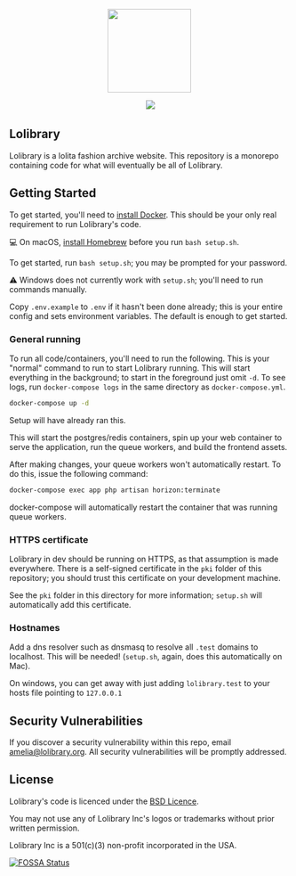 <p align="center"><img height="150" src="/.github/banner.png"></p>
<p align="center">
  <a href="https://patreon.com/lolibrary" title="Support us on Patreon"><img src="/.github/patreon-donate-orange.svg" alt=""></a>
  <a href="https://semaphoreci.com/ameliaikeda/lolibrary" title="Build Status"><img src="https://semaphoreci.com/api/v1/ameliaikeda/lolibrary/branches/master/badge.svg" alt=""></a>
<a href="https://app.fossa.io/projects/git%2Bgithub.com%2Flolibrary%2Flolibrary?ref=badge_shield" alt="FOSSA Status"><img src="https://app.fossa.io/api/projects/git%2Bgithub.com%2Flolibrary%2Flolibrary.svg?type=shield"/></a>
  <a href="https://codeclimate.com/github/lolibrary/lolibrary/maintainability" title="Project Maintainability Score on Code Climate"><img src="https://api.codeclimate.com/v1/badges/4d4b0fa8d8f9d80a00a9/maintainability" alt=""></a>
</p>

## Lolibrary

Lolibrary is a lolita fashion archive website. This repository is a monorepo containing code for what will eventually be all of Lolibrary.


## Getting Started

To get started, you'll need to [install Docker](https://www.docker.com/community-edition). This should be your only real requirement to run Lolibrary's code.

💻 On macOS, [install Homebrew](https://brew.sh) before you run `bash setup.sh`.

To get started, run `bash setup.sh`; you may be prompted for your password.

⚠️ Windows does not currently work with `setup.sh`; you'll need to run commands manually.

Copy `.env.example` to `.env` if it hasn't been done already; this is your entire config and sets environment variables. The default is enough to get started.

### General running

To run all code/containers, you'll need to run the following. This is your "normal" command to run to start Lolibrary running. This will start everything in the background; to start in the foreground just omit `-d`. To see logs, run `docker-compose logs` in the same directory as `docker-compose.yml`.

```sh
docker-compose up -d
```

Setup will have already ran this.

This will start the postgres/redis containers, spin up your web container to serve the application, run the queue workers, and build the frontend assets.

After making changes, your queue workers won't automatically restart. To do this, issue the following command:

```sh
docker-compose exec app php artisan horizon:terminate
```

docker-compose will automatically restart the container that was running queue workers.

### HTTPS certificate

Lolibrary in dev should be running on HTTPS, as that assumption is made everywhere. There is a self-signed certificate in the `pki` folder of this repository; you should trust this certificate on your development machine.

See the `pki` folder in this directory for more information; `setup.sh` will automatically add this certificate.

### Hostnames

Add a dns resolver such as dnsmasq to resolve all `.test` domains to localhost. This will be needed! (`setup.sh`, again, does this automatically on Mac).

On windows, you can get away with just adding `lolibrary.test` to your hosts file pointing to `127.0.0.1`

## Security Vulnerabilities

If you discover a security vulnerability within this repo, email [amelia@lolibrary.org](mailto:amelia@lolibrary.org). All security vulnerabilities will be promptly addressed.

## License

Lolibrary's code is licenced under the [BSD Licence](https://opensource.org/licenses/BSD-3-Clause).

You may not use any of Lolibrary Inc's logos or trademarks without prior written permission.

Lolibrary Inc is a 501(c)(3) non-profit incorporated in the USA.


[![FOSSA Status](https://app.fossa.io/api/projects/git%2Bgithub.com%2Flolibrary%2Flolibrary.svg?type=large)](https://app.fossa.io/projects/git%2Bgithub.com%2Flolibrary%2Flolibrary?ref=badge_large)